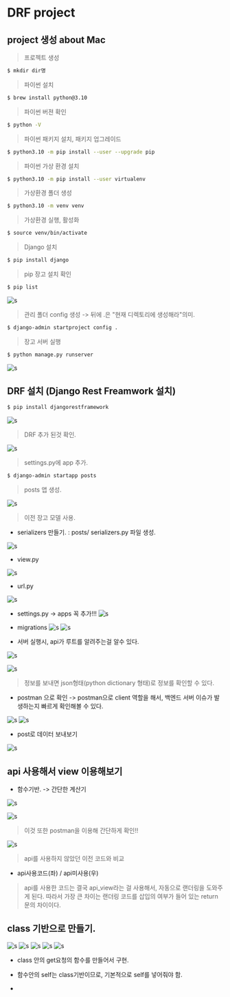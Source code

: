 # DRF project












## project 생성 about Mac


> 프로젝트 생성
```zsh
$ mkdir dir명
```

> 파이썬 설치

```zsh
$ brew install python@3.10
```

> 파이썬 버젼 확인

```zsh
$ python -V
```

> 파이썬 패키지 설치, 패키지 업그레이드

```zsh
$ python3.10 -m pip install --user --upgrade pip
```

> 파이썬 가상 환경 설치

```zsh
$ python3.10 -m pip install --user virtualenv
```

> 가상환경 폴더 생성 

```zsh
$ python3.10 -m venv venv
```

>  가상환경 실행, 활성화
```zsh
$ source venv/bin/activate
```

> Django 설치
```zsh
$ pip install django
```

> pip 장고 설치 확인
```zsh
$ pip list
```

![s](/Image/Django/e1.PNG)

> 관리 폴더 config 생성 -> 뒤에 .은 "현재 디렉토리에 생성해라"의미.

```zsh
$ django-admin startproject config .
```

> 장고 서버 실행
```zsh
$ python manage.py runserver
```

![s](/Image/Django/e2.PNG)


## DRF 설치 (Django Rest Freamwork 설치)

```zsh
$ pip install djangorestframework
```

![s](/Image/Django/e3.PNG)

> DRF 추가 된것 확인.

![s](/Image/Django/e4.PNG)

> settings.py에 app 추가.

```zsh
$ django-admin startapp posts
```

> posts 앱 생성.

![s](/Image/Django/e5.PNG)

> 이전 장고 모델 사용.

* serializers 만들기.
: posts/ serializers.py 파일 생성.

![s](/Image/Django/e6.PNG)

* view.py

![s](/Image/Django/e7.PNG)

* url.py

![s](/Image/Django/e8.PNG)

* settings.py
-> apps 꼭 추가!!!
![s](/Image/Django/e9.PNG)

* migrations
![s](/Image/Django/e10.PNG)
![s](/Image/Django/e11.PNG)

* 서버 실행시, api가 루트를 알려주는걸 알수 있다.

![s](/Image/Django/e12.PNG)

![s](/Image/Django/e13.PNG)

> 정보를 보내면 json형태(python dictionary 형태)로 정보를 확인할 수 있다.

* postman 으로 확인
-> postman으로 client 역할을 해서, 백엔드 서버 이슈가 발생하는지 빠르게 확인해볼 수 있다.

![s](/Image/Django/e14.PNG)
![s](/Image/Django/e15.PNG)

* post로 데이터 보내보기

![s](/Image/Django/e16.PNG)

## api 사용해서 view 이용해보기

* 함수기반. -> 간단한 계산기

![s](/Image/Django/e17.PNG)

![s](/Image/Django/e18.PNG)

> 이것 또한 postman을 이용해 간단하게 확인!!

![s](/Image/Django/e19.PNG)

> api를 사용하지 않았던 이전 코드와 비교

- api사용코드(좌) / api미사용(우)

> api를 사용한 코드는 결국 api_view라는 걸 사용해서, 자동으로 랜더링을 도와주게 된다. 따라서 가장 큰 차이는 랜더링 코드를 삽입의 여부가 들어 있는 return문의 차이이다.


## class 기반으로 만들기.

![s](/Image/Django/e20.PNG)
![s](/Image/Django/e21.PNG)
![s](/Image/Django/e22.PNG)
![s](/Image/Django/e23.PNG)
![s](/Image/Django/e24.PNG)

* class 안의 get요청의 함수를 만들어서 구현.

* 함수안의 self는 class기반이므로, 기본적으로 self를 넣어줘야 함.

* 






































